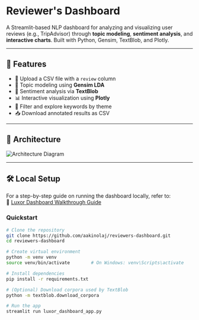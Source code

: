 # Reviewer's Dashboard

A Streamlit-based NLP dashboard for analyzing and visualizing user reviews (e.g., TripAdvisor) through **topic modeling**, **sentiment analysis**, and **interactive charts**. Built with Python, Gensim, TextBlob, and Plotly.

---

## 🚀 Features

- 📁 Upload a CSV file with a `review` column
- 🧠 Topic modeling using **Gensim LDA**
- 💬 Sentiment analysis via **TextBlob**
- 📊 Interactive visualization using **Plotly**
- 🔎 Filter and explore keywords by theme
- 📥 Download annotated results as CSV

---

## 🧱 Architecture

![Architecture Diagram](assets/aakinolaj_lda.png)

---

## 🛠️ Local Setup

For a step-by-step guide on running the dashboard locally, refer to:  
📄 [Luxor Dashboard Walkthrough Guide](docs/guide.md)

### Quickstart

```bash
# Clone the repository
git clone https://github.com/aakinolaj/reviewers-dashboard.git
cd reviewers-dashboard

# Create virtual environment
python -m venv venv
source venv/bin/activate        # On Windows: venv\Scripts\activate

# Install dependencies
pip install -r requirements.txt

# (Optional) Download corpora used by TextBlob
python -m textblob.download_corpora

# Run the app
streamlit run luxor_dashboard_app.py
